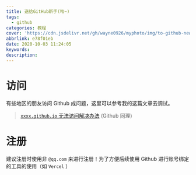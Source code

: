 ```yaml
---
title: 送给GitHub新手(咕~)
tags:
  - github
categories: 教程
cover: 'https://cdn.jsdelivr.net/gh/wayne0926/myphoto/img/to-github-new3.jpg'
abbrlink: e78f01eb
date: 2020-10-03 11:24:05
keywords:
description:
---
```

# 访问

有些地区的朋友访问 Github 成问题，这里可以参考我的这篇文章去调试。
> [`xxxx.github.io` 无法访问解决办法](https://wr0926.ml/p/befe379d/)
> (Github 同理)

# 注册
建议注册时使用非 `@qq.com` 来进行注册！为了方便后续使用 Github 进行账号绑定的工具的使用（如 `Vercel` ）
